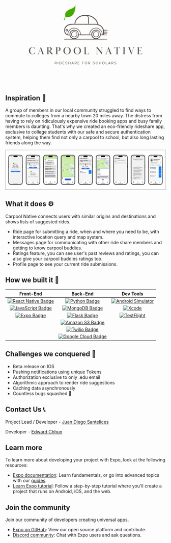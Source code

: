 ![logo banner](assets/images/carpool-native-banner.png)

## Inspiration 🌟
A group of members in our local community struggled to find ways to commute to colleges from a nearby town 20 miles away. The distress from having to rely on ridiculously expensive ride booking apps and busy family members is daunting. That's why we created an eco-friendly rideshare app, exclusive to college students with our safe and secure authentication system, helping them find not only a carpool to school, but also long lasting friends along the way.

![App-preview](assets/images/App-preview.png)


## What it does ⚙️
Carpool Native connects users with similar origins and destinations and shows lists of suggested rides. 
- Ride page for submitting a ride, when and where you need to be, with interactive location query and map system.
- Messages page for communicating with other ride share members and getting to know carpool buddies.
- Ratings feature, you can see user's past reviews and ratings, you can also give your carpool buddies ratings too. 
- Profile page to see your current ride submissions.

## How we built it 🔨
| Front-End | Back-End | Dev Tools |
| :---: | :---: | :---: |
| [![React Native Badge][React Native Badge]](https://reactnative.dev/) | [![Python Badge][Python Badge]](https://www.python.org/) | [![Android Simulator](https://img.shields.io/badge/Android%20Simulator-3DDC84?style=for-the-badge&logo=android&logoColor=white)](https://developer.android.com/studio/run/emulator) |
| [![JavaScript Badge][JavaScript Badge]](https://developer.mozilla.org/en-US/docs/Web/JavaScript) | [![MongoDB Badge][MongoDB Badge]](https://www.mongodb.com/) | [![Xcode](https://img.shields.io/badge/Xcode-1575F9?style=for-the-badge&logo=xcode&logoColor=white)](https://developer.apple.com/xcode/) |
| [![Expo Badge][Expo Badge]](https://expo.dev/) | [![Flask Badge][Flask Badge]](https://flask.palletsprojects.com/) | [![TestFlight](https://img.shields.io/badge/TestFlight-00A3E0?style=for-the-badge&logo=apple&logoColor=white)](https://developer.apple.com/testflight/) |
| | [![Amazon S3 Badge][Amazon S3 Badge]](https://aws.amazon.com/s3/) | |
| | [![Twilio Badge][Twilio Badge]](https://www.twilio.com/) | |
| | [![Google Cloud Badge][Google Cloud Badge]](https://cloud.google.com/) | |

## Challenges we conquered 💪
- Beta release on IOS
- Pushing notifications using unique Tokens
- Authorization exclusive to only .edu email
- Algorithmic approach to render ride suggestions
- Caching data asynchronously
- Countless bugs squashed 🐞

## Contact Us 📞

Project Lead / Developer - [Juan Diego Santelices](https://www.linkedin.com/in/jdsantelicesl/)

Developer - [Edward Chhun](https://www.linkedin.com/in/edwardchhun3/)

## Learn more

To learn more about developing your project with Expo, look at the following resources:

- [Expo documentation](https://docs.expo.dev/): Learn fundamentals, or go into advanced topics with our [guides](https://docs.expo.dev/guides).
- [Learn Expo tutorial](https://docs.expo.dev/tutorial/introduction/): Follow a step-by-step tutorial where you'll create a project that runs on Android, iOS, and the web.

## Join the community

Join our community of developers creating universal apps.

- [Expo on GitHub](https://github.com/expo/expo): View our open source platform and contribute.
- [Discord community](https://chat.expo.dev): Chat with Expo users and ask questions.

<!-- Badges for Technologies -->
[React Native Badge]: https://img.shields.io/badge/React%20Native-61DAFB?style=for-the-badge&logo=react&logoColor=black
[JavaScript Badge]: https://img.shields.io/badge/JavaScript-F7DF1E?style=for-the-badge&logo=javascript&logoColor=black
[Expo Badge]: https://img.shields.io/badge/Expo-1B1F23?style=for-the-badge&logo=expo&logoColor=white
[Python Badge]: https://img.shields.io/badge/Python-3776AB?style=for-the-badge&logo=python&logoColor=white
[MongoDB Badge]: https://img.shields.io/badge/MongoDB-47A248?style=for-the-badge&logo=mongodb&logoColor=white
[Flask Badge]: https://img.shields.io/badge/Flask-000000?style=for-the-badge&logo=flask&logoColor=white
[Amazon S3 Badge]: https://img.shields.io/badge/Amazon%20S3-569A31?style=for-the-badge&logo=amazonaws&logoColor=white
[Twilio Badge]: https://img.shields.io/badge/Twilio-EA4E3D?style=for-the-badge&logo=twilio&logoColor=white
[Google Cloud Badge]: https://img.shields.io/badge/Google%20Cloud-4285F4?style=for-the-badge&logo=googlecloud&logoColor=white

